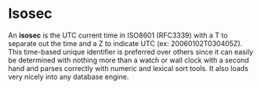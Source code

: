 # Isosec

An **isosec** is the UTC current time in ISO8601 (RFC3339) with a T to separate out the time and a Z to indicate UTC (ex: 20060102T030405Z). This time-based unique identifier is preferred over others since it can easily be determined with nothing more than a watch or wall clock with a second hand and parses correctly with numeric and lexical sort tools. It also loads very nicely into any database engine.

